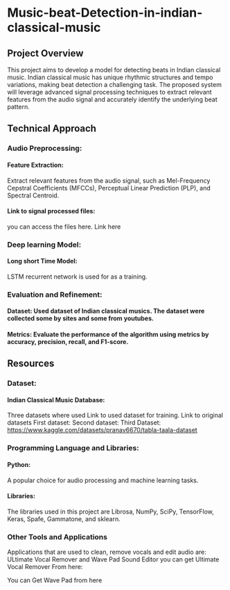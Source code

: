 # Music-beat-Detection-in-indian-classical-music
## Project Overview
This project aims to develop a model for detecting beats in Indian classical music. Indian classical music has unique rhythmic structures and tempo variations, making beat detection a challenging task. The proposed system will leverage advanced signal processing techniques to extract relevant features from the audio signal and accurately identify the underlying beat pattern.
## Technical Approach
### Audio Preprocessing:
#### Feature Extraction: 
Extract relevant features from the audio signal, such as Mel-Frequency Cepstral Coefficients (MFCCs), Perceptual Linear Prediction (PLP), and Spectral Centroid.
#### Link to signal processed files: 
you can access the files here.
Link here
### Deep learning Model:
#### Long short Time Model: 
LSTM recurrent network  is used for as a training.
### Evaluation and Refinement:
#### Dataset: Used dataset of Indian classical musics. The dataset were collected some by sites and some from youtubes.
#### Metrics: Evaluate the performance of the algorithm using metrics by accuracy, precision, recall, and F1-score.
## Resources
### Dataset:
#### Indian Classical Music Database: 
Three datasets where used
Link to used dataset for training.
Link to original datasets
First dataset: 
Second dataset: 
Third Dataset: https://www.kaggle.com/datasets/pranav6670/tabla-taala-dataset


### Programming Language and Libraries:
#### Python: 
A popular choice for audio processing and machine learning tasks.
#### Libraries: 
The libraries used in this project are Librosa, NumPy, SciPy, TensorFlow, Keras, Spafe, Gammatone, and sklearn.
### Other Tools and Applications
Applications that are used to clean, remove vocals and edit audio are:
ULtimate Vocal Remover and Wave Pad Sound Editor
you can get Ultimate Vocal Remover From here:

You can Get Wave Pad from here
